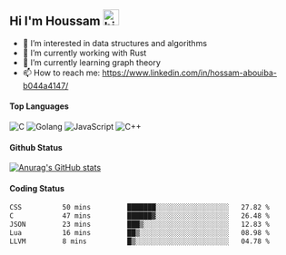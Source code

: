 ## Hi I'm Houssam <img src="https://user-images.githubusercontent.com/1303154/88677602-1635ba80-d120-11ea-84d8-d263ba5fc3c0.gif" width="28px" alt="hi">

- 👀 I’m interested in data structures and algorithms
- 🔭 I’m currently working with Rust
- 🌱 I’m currently learning graph theory
- 📫 How to reach me: https://www.linkedin.com/in/hossam-abouiba-b044a4147/

#### Top Languages

![C](https://img.shields.io/badge/c-%2300599C.svg?style=for-the-badge&logo=c&logoColor=white)
![Golang](https://img.shields.io/badge/go-blue?style=for-the-badge&logo=Goland)
![JavaScript](https://img.shields.io/badge/javascript-%23323330.svg?style=for-the-badge&logo=javascript&logoColor=%23F7DF1E)
![C++](https://img.shields.io/badge/C%2B%2B-blue?style=for-the-badge&logo=C%2B%2B)


#### Github Status
[![Anurag's GitHub stats](https://github-readme-stats.vercel.app/api?username=0xhoussam&theme=tokyonight)](https://github.com/anuraghazra/github-readme-stats)

#### Coding Status
<!--START_SECTION:waka-->

```txt
CSS          50 mins         ███████░░░░░░░░░░░░░░░░░░   27.82 %
C            47 mins         ██████▓░░░░░░░░░░░░░░░░░░   26.48 %
JSON         23 mins         ███▒░░░░░░░░░░░░░░░░░░░░░   12.83 %
Lua          16 mins         ██▒░░░░░░░░░░░░░░░░░░░░░░   08.98 %
LLVM         8 mins          █▒░░░░░░░░░░░░░░░░░░░░░░░   04.78 %
```

<!--END_SECTION:waka-->
